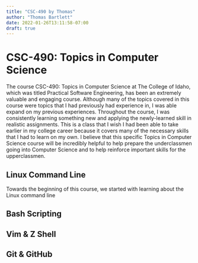 ```yaml
---
title: "CSC-490 by Thomas"
author: "Thomas Bartlett"
date: 2022-01-26T13:11:58-07:00
draft: true
---
```


# **CSC-490: Topics in Computer Science**

The course CSC-490: Topics in Computer Science at The College of Idaho, which
was titled Practical Software Engineering, has been an extremely valuable and 
engaging course. Although many of the topics covered in this course were topics
that I had previously had experience in, I was able expand on my previous 
experiences. Throughout the course, I was consistently learning something new
and applying the newly-learned skill in realistic assignments. This is a class
that I wish I had been able to take earlier in my college career because it
covers many of the necessary skills that I had to learn on my own. I believe
that this specific Topics in Computer Science course will be incredibly helpful
to help prepare the underclassmen going into Computer Science and to help reinforce
important skills for the upperclassmen. 

## Linux Command Line

Towards the beginning of this course, we started with learning about the Linux 
command line 


## Bash Scripting


## Vim & Z Shell

## Git & GitHub









